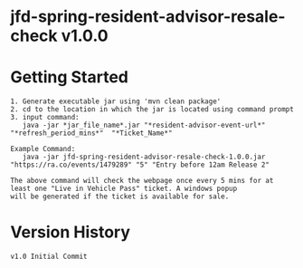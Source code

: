 # jfd-spring-resident-advisor-resale-check v1.0.0

# Getting Started
    1. Generate executable jar using 'mvn clean package'
    2. cd to the location in which the jar is located using command prompt
    3. input command:
       java -jar *jar_file_name*.jar "*resident-advisor-event-url*" "*refresh_period_mins*"  "*Ticket_Name*"
    
    Example Command:
       java -jar jfd-spring-resident-advisor-resale-check-1.0.0.jar "https://ra.co/events/1479289" "5" "Entry before 12am Release 2"
       
    The above command will check the webpage once every 5 mins for at least one "Live in Vehicle Pass" ticket. A windows popup
    will be generated if the ticket is available for sale. 
    
# Version History

    v1.0 Initial Commit


